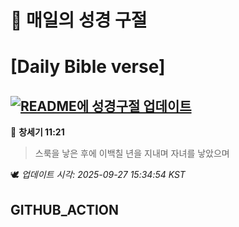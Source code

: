 # 🙏 매일의 성경 구절
# [Daily Bible verse]
## [![README에 성경구절 업데이트](https://github.com/DONGSUKA/first_test/actions/workflows/update-readme-bible.yml/badge.svg)](https://github.com/DONGSUKA/first_test/actions/workflows/update-readme-bible.yml)
<!-- START_BIBLE_VERSE -->
📖 **창세기 11:21**
> 스룩을 낳은 후에 이백칠 년을 지내며 자녀를 낳았으며

🕊️ _업데이트 시각: 2025-09-27 15:34:54 KST_
  <!-- END_BIBLE_VERSE -->
## GITHUB_ACTION
